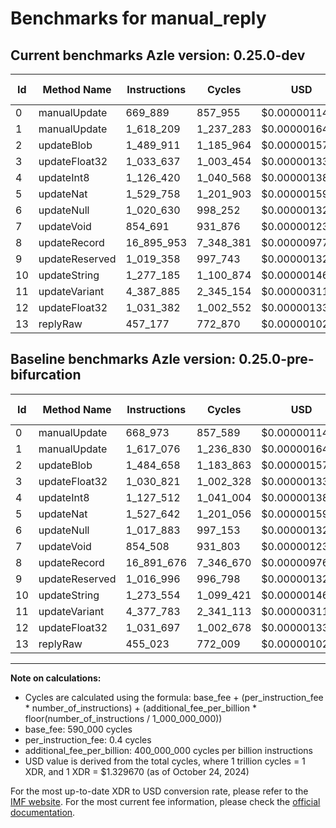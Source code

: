 # Benchmarks for manual_reply

## Current benchmarks Azle version: 0.25.0-dev

| Id  | Method Name    | Instructions | Cycles    | USD           | USD/Million Calls | Change                            |
| --- | -------------- | ------------ | --------- | ------------- | ----------------- | --------------------------------- |
| 0   | manualUpdate   | 669_889      | 857_955   | $0.0000011408 | $1.14             | <font color="red">+916</font>     |
| 1   | manualUpdate   | 1_618_209    | 1_237_283 | $0.0000016452 | $1.64             | <font color="red">+1_133</font>   |
| 2   | updateBlob     | 1_489_911    | 1_185_964 | $0.0000015769 | $1.57             | <font color="red">+5_253</font>   |
| 3   | updateFloat32  | 1_033_637    | 1_003_454 | $0.0000013343 | $1.33             | <font color="red">+2_816</font>   |
| 4   | updateInt8     | 1_126_420    | 1_040_568 | $0.0000013836 | $1.38             | <font color="green">-1_092</font> |
| 5   | updateNat      | 1_529_758    | 1_201_903 | $0.0000015981 | $1.59             | <font color="red">+2_116</font>   |
| 6   | updateNull     | 1_020_630    | 998_252   | $0.0000013273 | $1.32             | <font color="red">+2_747</font>   |
| 7   | updateVoid     | 854_691      | 931_876   | $0.0000012391 | $1.23             | <font color="red">+183</font>     |
| 8   | updateRecord   | 16_895_953   | 7_348_381 | $0.0000097709 | $9.77             | <font color="red">+4_277</font>   |
| 9   | updateReserved | 1_019_358    | 997_743   | $0.0000013267 | $1.32             | <font color="red">+2_362</font>   |
| 10  | updateString   | 1_277_185    | 1_100_874 | $0.0000014638 | $1.46             | <font color="red">+3_631</font>   |
| 11  | updateVariant  | 4_387_885    | 2_345_154 | $0.0000031183 | $3.11             | <font color="red">+10_102</font>  |
| 12  | updateFloat32  | 1_031_382    | 1_002_552 | $0.0000013331 | $1.33             | <font color="green">-315</font>   |
| 13  | replyRaw       | 457_177      | 772_870   | $0.0000010277 | $1.02             | <font color="red">+2_154</font>   |

## Baseline benchmarks Azle version: 0.25.0-pre-bifurcation

| Id  | Method Name    | Instructions | Cycles    | USD           | USD/Million Calls |
| --- | -------------- | ------------ | --------- | ------------- | ----------------- |
| 0   | manualUpdate   | 668_973      | 857_589   | $0.0000011403 | $1.14             |
| 1   | manualUpdate   | 1_617_076    | 1_236_830 | $0.0000016446 | $1.64             |
| 2   | updateBlob     | 1_484_658    | 1_183_863 | $0.0000015741 | $1.57             |
| 3   | updateFloat32  | 1_030_821    | 1_002_328 | $0.0000013328 | $1.33             |
| 4   | updateInt8     | 1_127_512    | 1_041_004 | $0.0000013842 | $1.38             |
| 5   | updateNat      | 1_527_642    | 1_201_056 | $0.0000015970 | $1.59             |
| 6   | updateNull     | 1_017_883    | 997_153   | $0.0000013259 | $1.32             |
| 7   | updateVoid     | 854_508      | 931_803   | $0.0000012390 | $1.23             |
| 8   | updateRecord   | 16_891_676   | 7_346_670 | $0.0000097686 | $9.76             |
| 9   | updateReserved | 1_016_996    | 996_798   | $0.0000013254 | $1.32             |
| 10  | updateString   | 1_273_554    | 1_099_421 | $0.0000014619 | $1.46             |
| 11  | updateVariant  | 4_377_783    | 2_341_113 | $0.0000031129 | $3.11             |
| 12  | updateFloat32  | 1_031_697    | 1_002_678 | $0.0000013332 | $1.33             |
| 13  | replyRaw       | 455_023      | 772_009   | $0.0000010265 | $1.02             |

---

**Note on calculations:**

-   Cycles are calculated using the formula: base_fee + (per_instruction_fee \* number_of_instructions) + (additional_fee_per_billion \* floor(number_of_instructions / 1_000_000_000))
-   base_fee: 590_000 cycles
-   per_instruction_fee: 0.4 cycles
-   additional_fee_per_billion: 400_000_000 cycles per billion instructions
-   USD value is derived from the total cycles, where 1 trillion cycles = 1 XDR, and 1 XDR = $1.329670 (as of October 24, 2024)

For the most up-to-date XDR to USD conversion rate, please refer to the [IMF website](https://www.imf.org/external/np/fin/data/rms_sdrv.aspx).
For the most current fee information, please check the [official documentation](https://internetcomputer.org/docs/current/developer-docs/gas-cost#execution).
